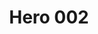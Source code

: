 ---
title: Hero 002
weight: 20
content_blocks:
  - _bookshop_name: section/hero
    content:
      background_image: {}
      heading: My Hero Heading
      lead: >-
        Lorem ipsum dolor sit amet, consectetur adipiscing elit, sed do eiusmod
        tempor incididunt ut labore.
    config:
      is_main: false
    layout:
      align: left
      vertical_space: py-8
    styles:
      vibe: wvu-experience-1
      background_c: bg-wvu-gold
      bg_image_blend_mode: Normal
      text_c: text-dark
      heading_size: display-1
      heading_c: wvu-text-gradient wvu-gradient-sunset-light-blue
      heading_extras:
      ctas: buttons
---